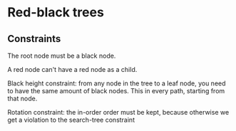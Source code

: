 # Red-black trees

## Constraints

The root node must be a black node.

A red node can't have a red node as a child.

Black height constraint: from any node in the tree to a leaf node, 
you need to have the same amount of black nodes. 
This in every path, starting from that node.

Rotation constraint: the in-order order must be kept, 
because otherwise we get a violation to the search-tree constraint